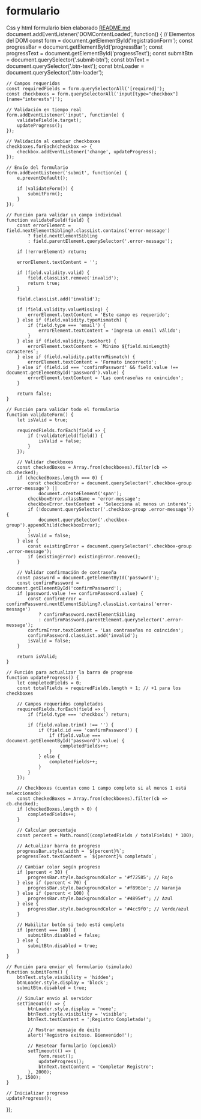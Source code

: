 # formulario
Css y html formulario bien elaborado
[README.md](https://github.com/user-attachments/files/20743929/README.md)
document.addEventListener('DOMContentLoaded', function() {
    // Elementos del DOM
    const form = document.getElementById('registrationForm');
    const progressBar = document.getElementById('progressBar');
    const progressText = document.getElementById('progressText');
    const submitBtn = document.querySelector('.submit-btn');
    const btnText = document.querySelector('.btn-text');
    const btnLoader = document.querySelector('.btn-loader');
    
    // Campos requeridos
    const requiredFields = form.querySelectorAll('[required]');
    const checkboxes = form.querySelectorAll('input[type="checkbox"][name="interests"]');
    
    // Validación en tiempo real
    form.addEventListener('input', function(e) {
        validateField(e.target);
        updateProgress();
    });
    
    // Validación al cambiar checkboxes
    checkboxes.forEach(checkbox => {
        checkbox.addEventListener('change', updateProgress);
    });
    
    // Envío del formulario
    form.addEventListener('submit', function(e) {
        e.preventDefault();
        
        if (validateForm()) {
            submitForm();
        }
    });
    
    // Función para validar un campo individual
    function validateField(field) {
        const errorElement = field.nextElementSibling?.classList.contains('error-message') 
            ? field.nextElementSibling 
            : field.parentElement.querySelector('.error-message');
        
        if (!errorElement) return;
        
        errorElement.textContent = '';
        
        if (field.validity.valid) {
            field.classList.remove('invalid');
            return true;
        }
        
        field.classList.add('invalid');
        
        if (field.validity.valueMissing) {
            errorElement.textContent = 'Este campo es requerido';
        } else if (field.validity.typeMismatch) {
            if (field.type === 'email') {
                errorElement.textContent = 'Ingresa un email válido';
            }
        } else if (field.validity.tooShort) {
            errorElement.textContent = `Mínimo ${field.minLength} caracteres`;
        } else if (field.validity.patternMismatch) {
            errorElement.textContent = 'Formato incorrecto';
        } else if (field.id === 'confirmPassword' && field.value !== document.getElementById('password').value) {
            errorElement.textContent = 'Las contraseñas no coinciden';
        }
        
        return false;
    }
    
    // Función para validar todo el formulario
    function validateForm() {
        let isValid = true;
        
        requiredFields.forEach(field => {
            if (!validateField(field)) {
                isValid = false;
            }
        });
        
        // Validar checkboxes
        const checkedBoxes = Array.from(checkboxes).filter(cb => cb.checked);
        if (checkedBoxes.length === 0) {
            const checkboxError = document.querySelector('.checkbox-group .error-message') || 
                document.createElement('span');
            checkboxError.className = 'error-message';
            checkboxError.textContent = 'Selecciona al menos un interés';
            if (!document.querySelector('.checkbox-group .error-message')) {
                document.querySelector('.checkbox-group').appendChild(checkboxError);
            }
            isValid = false;
        } else {
            const existingError = document.querySelector('.checkbox-group .error-message');
            if (existingError) existingError.remove();
        }
        
        // Validar confirmación de contraseña
        const password = document.getElementById('password');
        const confirmPassword = document.getElementById('confirmPassword');
        if (password.value !== confirmPassword.value) {
            const confirmError = confirmPassword.nextElementSibling?.classList.contains('error-message') 
                ? confirmPassword.nextElementSibling 
                : confirmPassword.parentElement.querySelector('.error-message');
            confirmError.textContent = 'Las contraseñas no coinciden';
            confirmPassword.classList.add('invalid');
            isValid = false;
        }
        
        return isValid;
    }
    
    // Función para actualizar la barra de progreso
    function updateProgress() {
        let completedFields = 0;
        const totalFields = requiredFields.length + 1; // +1 para los checkboxes
        
        // Campos requeridos completados
        requiredFields.forEach(field => {
            if (field.type === 'checkbox') return;
            
            if (field.value.trim() !== '') {
                if (field.id === 'confirmPassword') {
                    if (field.value === document.getElementById('password').value) {
                        completedFields++;
                    }
                } else {
                    completedFields++;
                }
            }
        });
        
        // Checkboxes (cuentan como 1 campo completo si al menos 1 está seleccionado)
        const checkedBoxes = Array.from(checkboxes).filter(cb => cb.checked);
        if (checkedBoxes.length > 0) {
            completedFields++;
        }
        
        // Calcular porcentaje
        const percent = Math.round((completedFields / totalFields) * 100);
        
        // Actualizar barra de progreso
        progressBar.style.width = `${percent}%`;
        progressText.textContent = `${percent}% completado`;
        
        // Cambiar color según progreso
        if (percent < 30) {
            progressBar.style.backgroundColor = '#f72585'; // Rojo
        } else if (percent < 70) {
            progressBar.style.backgroundColor = '#f8961e'; // Naranja
        } else if (percent < 100) {
            progressBar.style.backgroundColor = '#4895ef'; // Azul
        } else {
            progressBar.style.backgroundColor = '#4cc9f0'; // Verde/azul
        }
        
        // Habilitar botón si todo está completo
        if (percent === 100) {
            submitBtn.disabled = false;
        } else {
            submitBtn.disabled = true;
        }
    }
    
    // Función para enviar el formulario (simulado)
    function submitForm() {
        btnText.style.visibility = 'hidden';
        btnLoader.style.display = 'block';
        submitBtn.disabled = true;
        
        // Simular envío al servidor
        setTimeout(() => {
            btnLoader.style.display = 'none';
            btnText.style.visibility = 'visible';
            btnText.textContent = '¡Registro Completado!';
            
            // Mostrar mensaje de éxito
            alert('Registro exitoso. Bienvenido!');
            
            // Resetear formulario (opcional)
            setTimeout(() => {
                form.reset();
                updateProgress();
                btnText.textContent = 'Completar Registro';
            }, 2000);
        }, 1500);
    }
    
    // Inicializar progreso
    updateProgress();
});
